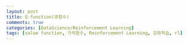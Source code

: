 ```yaml
---
layout: post
title: Q-function(큐함수)
comments: true
categories: [DataScience/Reinforcement Learning]
tags: [value function, 가치함수, Reinforcement Learning, 강화학습, rl]
---
```


<br/>

